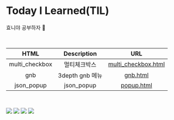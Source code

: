 # Today I Learned(TIL)
효니야 공부하자 &#127799;

<!-- [![Top Langs](https://github-readme-stats.vercel.app/api/top-langs/?username=zhyoni)](https://github.com/zhyoni/github-readme-stats) -->

<!-- click[here](http://www.naver.com) 링크걸기-->
<!-- ![image](이미지 경로)  -->


<br />


<!-- table -->
|      HTML      |   Description   |                              URL                               |
| :------------: | :-------------: | :------------------------------------------------------------: |
| multi_checkbox |  멀티체크박스   | [multi_checkbox.html](html/multi_checkbox/multi_checkbox.html) |
|      gnb       | 3depth gnb 메뉴 |                 [gnb.html](html/gnb/gnb.html)                  |
|   json_popup   |   json_popup    |               [popup.html](html/json/popup.html)               |

<!-- code -->
<!-- `console.log('hi)`

```javascript
function(){}
``` -->

<br />

<!-- badge -->
<img src="https://img.shields.io/badge/HTML5-FF8800?style=flat&logo=HTML5&logoColor=FFFFFF"/> <img src="https://img.shields.io/badge/css3-14CC80?style=flat&logo=css3&logoColor=FFFFFF"/> <img src="https://img.shields.io/badge/sass-0170FE?style=flat&logo=sass&logoColor=FFFFFF"/> <img src="https://img.shields.io/badge/JavaScript-6078FF?style=flat&logo=JavaScript&logoColor=FFFFFF"/>
